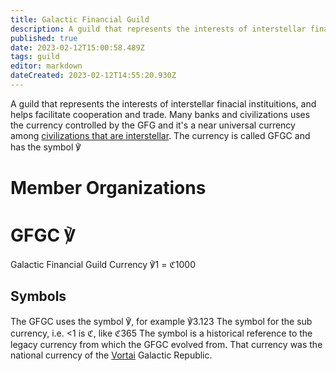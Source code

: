 ```yaml
---
title: Galactic Financial Guild
description: A guild that represents the interests of interstellar finacial instituitions, and helps facilitate cooperation and trade.
published: true
date: 2023-02-12T15:00:58.489Z
tags: guild
editor: markdown
dateCreated: 2023-02-12T14:55:20.930Z
---
```


A guild that represents the interests of interstellar finacial instituitions, and helps facilitate cooperation and trade. Many banks and civilizations uses the currency controlled by the GFG and it's a near universal currency among [civilizations that are interstellar](/Involved). The currency is called GFGC and has the symbol ℣

# Member Organizations

# GFGC ℣
Galactic Financial Guild Currency
℣1 = ℭ1000

## Symbols
The GFGC uses the symbol ℣, for example ℣3.123
The symbol for the sub currency, i.e. <1 is ℭ, like ℭ365
The symbol is a historical reference to the legacy currency from which the GFGC evolved from. That currency was the national currency of the [Vortai](/Vortai) Galactic Republic.


